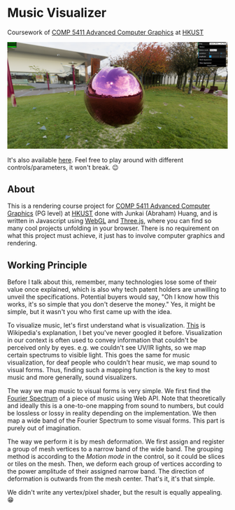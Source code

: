 # Music Visualizer

Coursework of [COMP 5411 Advanced Computer Graphics](https://home.cse.ust.hk/~psander/hkust_only/comp5411/) at [HKUST](https://hkust.edu.hk/)

[![Music Visualizer](/preview.png)](https://tomnotch.top/Music-Visualizer)

It's also available [here](https://tomnotch.top/Music-Visualizer).
Feel free to play around with different controls/parameters, it won't break. 😉

## About

This is a rendering course project for [COMP 5411 Advanced Computer Graphics](https://home.cse.ust.hk/~psander/hkust_only/comp5411/) (PG level) at [HKUST](https://hkust.edu.hk/) done with Junkai (Abraham) Huang, and is written in Javascript using [WebGL](https://get.webgl.org/) and [Three.js](https://threejs.org/), where you can find so many cool projects unfolding in your browser.
There is no requirement on what this project must achieve, it just has to involve computer graphics and rendering.

## Working Principle

Before I talk about this, remember, many technologies lose some of their value once explained, which is also why tech patent holders are unwilling to unveil the specifications.
Potential buyers would say, "Oh I know how this works, it's so simple that you don't deserve the money." Yes, it might be simple, but it wasn't you who first came up with the idea.

To visualize music, let's first understand what is visualization.
[This](https://en.wikipedia.org/wiki/Visualization) is Wikipedia's explanation, I bet you've never googled it before.
Visualization in our context is often used to convey information that couldn't be perceived only by eyes.
e.g. we couldn't see UV/IR lights, so we map certain spectrums to visible light.
This goes the same for music visualization, for deaf people who couldn't hear music, we map sound to visual forms.
Thus, finding such a mapping function is the key to most music and more generally, sound visualizers.

The way we map music to visual forms is very simple.
We first find the [Fourier Spectrum](https://en.wikipedia.org/wiki/Fourier_transform) of a piece of music using Web API. Note that theoretically and ideally this is a one-to-one mapping from sound to numbers, but could be lossless or lossy in reality depending on the implementation.
We then map a wide band of the Fourier Spectrum to some visual forms. This part is purely out of imagination.

The way we perform it is by mesh deformation. We first assign and register a group of mesh vertices to a narrow band of the wide band.
The grouping method is according to the *Motion mode* in the control, so it could be slices or tiles on the mesh.
Then, we deform each group of vertices according to the power amplitude of their assigned narrow band. The direction of deformation is outwards from the mesh center.
That's it, it's that simple.

We didn't write any vertex/pixel shader, but the result is equally appealing. 😁
